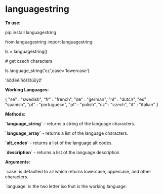 # languagestring


<strong> To use: </strong>
<p>pip install languagestring </p>
<p> from languagestring import languagestring </p>
<p>ls = languagestring()</p>
<p> # get czech characters </p>
<p>ls.language_string('cz',case='lowercase')</p>
<p>'áčďéěíňóřšťúůýž'</p>


<strong>Working Languages: </strong>
<p> {
	"se" : "swedish",
	"fr" : "french",
	"de" : "german",
	"nl" : "dutch",
	"es" : "spanish",
	"pt" : "portuguese",
	"pl" : "polish",
	"cz" : "czech",
	"it" : "italian"
}</p>

<strong> Methods:</strong>
<p><strong>`language_string`</strong> - returns a string of the language characters.</p>
<p><strong>`language_array`</strong> - returns a list of the language characters.</p>
<p><strong>`alt_codes`</strong> - returns a list of the language alt codes.</p>
<p><strong>`description`</strong> - returns a list of the language description.</p>

<strong>Arguments:</strong>
<p>`case` is defaulted to all which returns lowercase, uppercase, and other characters.</p>
<p>`language` is the two letter iso that is the working language.</p>